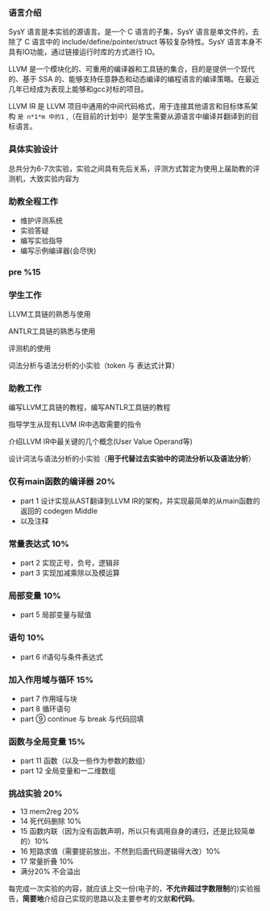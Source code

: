 ### **语言介绍**

SysY 语言是本实验的源语言。是一个 C 语言的子集，SysY 语言是单文件的，去除了 C 语言中的 include/define/pointer/struct 等较复杂特性。SysY 语言本身不具有IO功能，通过链接运行时库的方式进行 IO。

LLVM 是一个模块化的、可重用的编译器和工具链的集合，目的是提供一个现代的、基于 SSA 的、能够支持任意静态和动态编译的编程语言的编译策略。在最近几年已经成为表现上能够和gcc对标的项目。

LLVM IR 是 LLVM 项目中通用的中间代码格式，用于连接其他语言和目标体系架构 `是 n*1*m 中的1`  ,（在目前的计划中）是学生需要从源语言中编译并翻译到的目标语言。



### **具体实验设计**

总共分为6-7次实验，实验之间具有先后关系，评测方式暂定为使用上届助教的评测机，大致实验内容为

### **助教全程工作**

- 维护评测系统
- 实验答疑
- 编写实验指导
- 编写示例编译器(会尽快)

### **pre %15**

### **学生工作**

LLVM工具链的熟悉与使用

ANTLR工具链的熟悉与使用

评测机的使用

词法分析与语法分析的小实验（token 与 表达式计算）

### **助教工作**

编写LLVM工具链的教程，编写ANTLR工具链的教程

指导学生从现有LLVM IR中选取需要的指令

介绍LLVM IR中最关键的几个概念(User Value Operand等)

设计词法与语法分析的小实验（**用于代替过去实验中的词法分析以及语法分析**）

### **仅有main函数的编译器 20%**

- part 1 设计实现从AST翻译到LLVM IR的架构，并实现最简单的从main函数的返回的 codegen Middle
- 以及注释

### **常量表达式 10%**

- part 2 实现正号，负号，逻辑非 
- part 3 实现加减乘除以及模运算 

### **局部变量 10%**

- part 5 局部变量与赋值

### **语句 10%**

- part 6 if语句与条件表达式

### **加入作用域与循环 15%**

- part 7 作用域与块
- part 8 循环语句
- part ⑨ continue 与 break 与代码回填

### **函数与全局变量 15%**

- part 11 函数（以及一些作为参数的数组）
- part 12 全局变量和一二维数组



### **挑战实验 20%**

- 13 mem2reg  20%
- 14 死代码删除 10%
- 15 函数内联（因为没有函数声明，所以只有调用自身的递归，还是比较简单的）10%
- 16 短路求值（需要提前放出，不然到后面代码逻辑得大改）10%
- 17 常量折叠  10%
- 满分20% 不会溢出

每完成一次实验的内容，就应该上交一份(电子的，**不允许超过字数限制**的)实验报告，**简要地**介绍自己实现的思路以及主要参考的文献**和代码**。
